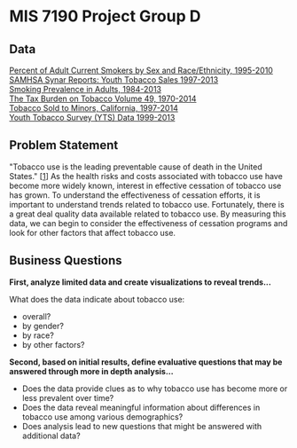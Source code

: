 # MIS 7190 Project Group D
## Data
[Percent of Adult Current Smokers by Sex and Race/Ethnicity, 1995-2010](https://github.com/gpspake/mis7190-group-project/tree/master/scripts/Percent_of_Adult_Current_Smokers_by_Sex_and_Race_Ethnicity__1995-2010)  
[SAMHSA Synar Reports: Youth Tobacco Sales 1997-2013](https://github.com/gpspake/mis7190-group-project/tree/master/scripts/SAMHSA_Synar_Reports__Youth_Tobacco_Sales)   
[Smoking Prevalence in Adults, 1984-2013](https://github.com/gpspake/mis7190-group-project/tree/master/scripts/Smoking_Prevalence_in_Adults__1984-2013)   
[The Tax Burden on Tobacco Volume 49, 1970-2014](https://github.com/gpspake/mis7190-group-project/tree/master/scripts/The_Tax_Burden_on_Tobacco_Volume_49__1970-2014)   
[Tobacco Sold to Minors, California, 1997-2014](https://github.com/gpspake/mis7190-group-project/tree/master/scripts/Tobacco_Sold_to_Minors__California__1997-2014)   
[Youth Tobacco Survey (YTS) Data 1999-2013](https://github.com/gpspake/mis7190-group-project/tree/master/scripts/Youth_Tobacco_Survey__YTS__Data)

## Problem Statement
"Tobacco use is the leading preventable cause of death in the United States." [[1](http://www.cdc.gov/tobacco/data_statistics/fact_sheets/health_effects/tobacco_related_mortality/)] As the health risks and costs associated with tobacco use have become more widely known, interest in effective cessation of tobacco use has grown. To understand the effectiveness of cessation efforts, it is important to understand trends related to tobacco use. Fortunately, there is a great deal quality data available related to tobacco use. By measuring this data, we can begin to consider the effectiveness of cessation programs and look for other factors that affect tobacco use.

## Business Questions
**First, analyze limited data and create visualizations to reveal trends...**

What does the data indicate about tobacco use:
- overall?
- by gender?
- by race?
- by other factors?

**Second, based on initial results, define evaluative questions that may be answered through more in depth analysis...**

- Does the data provide clues as to why tobacco use has become more or less prevalent over time?
- Does the data reveal meaningful information about differences in tobacco use among various demographics?
- Does analysis lead to new questions that might be answered with additional data?
